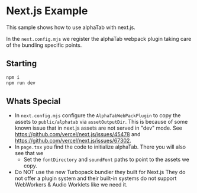 # Next.js Example

This sample shows how to use alphaTab with next.js.

In the `next.config.mjs` we register the alphaTab webpack plugin taking care of the bundling specific points. 

## Starting

```bash
npm i
npm run dev
```

## Whats Special 

* In `next.config.mjs` configure the `AlphaTabWebPackPlugin` to copy the assets to `public/alphatab` via `assetOutputDir`. This is because of some known issue that in next.js assets are not served in "dev" mode. See https://github.com/vercel/next.js/issues/45478 and https://github.com/vercel/next.js/issues/67302.
* In `page.tsx` you find the code to initialize alphaTab. There you will also see that we
    * Set the `fontDirectory` and `soundFont` paths to point to the assets we copy. 
* Do NOT use the new Turbopack bundler they built for Next.js They do not offer a plugin system and their built-in systems do not support WebWorkers & Audio Worklets like we need it. 